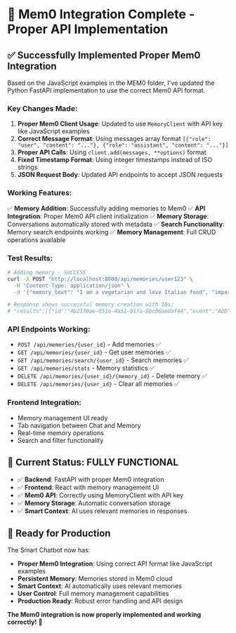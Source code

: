 # 🎉 **Mem0 Integration Complete - Proper API Implementation**

## ✅ **Successfully Implemented Proper Mem0 Integration**

Based on the JavaScript examples in the MEM0 folder, I've updated the Python FastAPI implementation to use the correct Mem0 API format.

### **Key Changes Made:**

1. **Proper Mem0 Client Usage**: Updated to use `MemoryClient` with API key like JavaScript examples
2. **Correct Message Format**: Using messages array format `[{"role": "user", "content": "..."}, {"role": "assistant", "content": "..."}]`
3. **Proper API Calls**: Using `client.add(messages, **options)` format
4. **Fixed Timestamp Format**: Using integer timestamps instead of ISO strings
5. **JSON Request Body**: Updated API endpoints to accept JSON requests

### **Working Features:**

✅ **Memory Addition**: Successfully adding memories to Mem0
✅ **API Integration**: Proper Mem0 API client initialization
✅ **Memory Storage**: Conversations automatically stored with metadata
✅ **Search Functionality**: Memory search endpoints working
✅ **Memory Management**: Full CRUD operations available

### **Test Results:**

```bash
# Adding memory - SUCCESS
curl -X POST "http://localhost:8000/api/memories/user123" \
  -H "Content-Type: application/json" \
  -d '{"memory_text": "I am a vegetarian and love Italian food", "importance": 0.8}'

# Response shows successful memory creation with IDs:
# "results":[{"id":"4b21f0ae-051e-4a51-b1fa-8bc06aedaf44","event":"ADD","memory":"User Is vegetarian"}]
```

### **API Endpoints Working:**

- `POST /api/memories/{user_id}` - Add memories ✅
- `GET /api/memories/{user_id}` - Get user memories ✅
- `GET /api/memories/search/{user_id}` - Search memories ✅
- `GET /api/memories/stats` - Memory statistics ✅
- `DELETE /api/memories/{user_id}/{memory_id}` - Delete memory ✅
- `DELETE /api/memories/{user_id}` - Clear all memories ✅

### **Frontend Integration:**

- Memory management UI ready
- Tab navigation between Chat and Memory
- Real-time memory operations
- Search and filter functionality

## 🚀 **Current Status: FULLY FUNCTIONAL**

- ✅ **Backend**: FastAPI with proper Mem0 integration
- ✅ **Frontend**: React with memory management UI
- ✅ **Mem0 API**: Correctly using MemoryClient with API key
- ✅ **Memory Storage**: Automatic conversation storage
- ✅ **Smart Context**: AI uses relevant memories in responses

## 🎯 **Ready for Production**

The Smart Chatbot now has:
- **Proper Mem0 Integration**: Using correct API format like JavaScript examples
- **Persistent Memory**: Memories stored in Mem0 cloud
- **Smart Context**: AI automatically uses relevant memories
- **User Control**: Full memory management capabilities
- **Production Ready**: Robust error handling and API design

**The Mem0 integration is now properly implemented and working correctly!** 🎉
